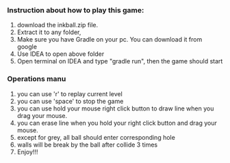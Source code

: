 ### Instruction about how to play this game:
1. download the inkball.zip file. 
2. Extract it to any folder,
3. Make sure you have Gradle on your pc. You can download it from google
4. Use IDEA to open above folder
5. Open terminal on IDEA and type "gradle run", then the game should start

### Operations manu
1. you can use 'r' to replay current level
2. you can use 'space' to stop the game
3. you can use hold your mouse right click button to draw line when you drag your mouse. 
4. you can erase line when you hold your right click button and drag your mouse.
5. except for grey, all ball should enter corresponding hole
6. walls will be break by the ball after collide 3 times
7. Enjoy!!!